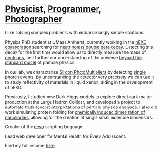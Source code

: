 # [Physicist][arxiv], [Programmer][projects], [Photographer][photos]

[arxiv]: https://arxiv.org/a/vanbruggen_e_1.html
[projects]: https://edryd.org/projects
[photos]: https://edryd.org/photos

I like solving complex problems with embarrassingly simple solutions.

Physics PhD student at UMass Amherst, currently working in the [nEXO
collaboration][nexo] searching for [neutrinoless double beta decay][0vbb].
Detecting this decay for the first time would allow us to directly measure the
mass of [neutrinos][nu], and further our understanding of the universe [beyond the
standard model][BSM] of particle physics.

In our lab, we characterize [Silicon PhotoMultipliers][oqual] by detecting
[single photon events][spe]. By understanding the detector very precisely we can
use it to study reflectivity of materials in liquid xenon, aiding in the
development of nEXO.

[nexo]: https://nexo.llnl.gov/
[0vbb]: https://en.wikipedia.org/wiki/Neutrinoless_double_beta_decay
[nu]: https://en.wikipedia.org/wiki/Neutrino
[BSM]: https://en.wikipedia.org/wiki/Physics_beyond_the_Standard_Model
[oqual]: https://en.wikipedia.org/wiki/Silicon_photomultiplier
[spe]: https://github.com/Pocar-Lab/SPE-Analysis

Previously, I studied new Dark Higgs models to explore direct dark matter
production at the Large Hadron Collider, and developed a project to automate
[truth-level reinterpretations][recast] of particle physics analyses.
I also did work simulating protein folding for [chemically induced
dimerization of nanobodies][igem], allowing for the creation of single small
molecule biosensors.

[recast]: https://iris-hep.org/fellows/edvanbruggen.html
[igem]: https://2018.igem.org/Team:Washington

Creator of the [eevo][eevo] scripting language.

Lead web developer for [Mental Health for Every Adolescent][mhea].

[eevo]: https://github.com/edvb/tisp
[mhea]: https://projectmhea.org

Find my full resume [here](https://edryd.org/docs/vanbruggen_resume.pdf).
